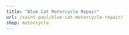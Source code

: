 ```yaml
---
title: "Blue Cat Motorcycle Repair"
url: /saint-paul/blue-cat-motorcycle-repair/
shop: motorcycle
---
```

